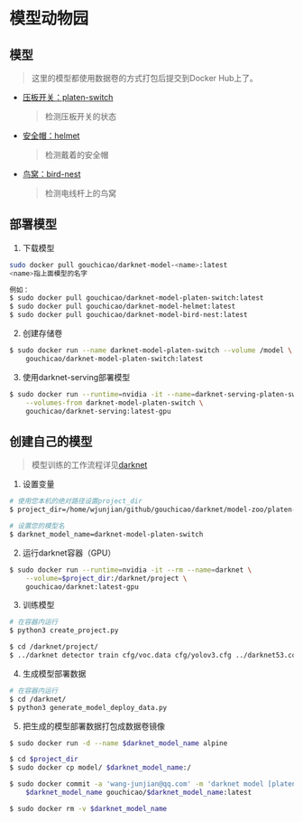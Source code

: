 # 模型动物园

## 模型
> 这里的模型都使用数据卷的方式打包后提交到Docker Hub上了。
* [压板开关：platen-switch](platen-switch/)
    > 检测压板开关的状态
* [安全帽：helmet](helmet/)
    > 检测戴着的安全帽
* [鸟窝：bird-nest](bird-nest/)
    > 检测电线杆上的鸟窝

## 部署模型
1. 下载模型

```bash
sudo docker pull gouchicao/darknet-model-<name>:latest
<name>指上面模型的名字

例如：
$ sudo docker pull gouchicao/darknet-model-platen-switch:latest
$ sudo docker pull gouchicao/darknet-model-helmet:latest
$ sudo docker pull gouchicao/darknet-model-bird-nest:latest
```

2. 创建存储卷
```bash
$ sudo docker run --name darknet-model-platen-switch --volume /model \
    gouchicao/darknet-model-platen-switch:latest
```

3. 使用darknet-serving部署模型
```bash
$ sudo docker run --runtime=nvidia -it --name=darknet-serving-platen-switch -p 7713:7713 \
    --volumes-from darknet-model-platen-switch \
    gouchicao/darknet-serving:latest-gpu
```

## 创建自己的模型
> 模型训练的工作流程详见[darknet](https://github.com/gouchicao/darknet)

1. 设置变量
```bash
# 使用您本机的绝对路径设置project_dir
$ project_dir=/home/wjunjian/github/gouchicao/darknet/model-zoo/platen-switch

# 设置您的模型名
$ darknet_model_name=darknet-model-platen-switch
```

2. 运行darknet容器（GPU）
```bash
$ sudo docker run --runtime=nvidia -it --rm --name=darknet \
    --volume=$project_dir:/darknet/project \
    gouchicao/darknet:latest-gpu
```

3. 训练模型
```bash
# 在容器内运行
$ python3 create_project.py

$ cd /darknet/project/
$ ../darknet detector train cfg/voc.data cfg/yolov3.cfg ../darknet53.conv.74
```

4. 生成模型部署数据
```bash
# 在容器内运行
$ cd /darknet/
$ python3 generate_model_deploy_data.py
```

5. 把生成的模型部署数据打包成数据卷镜像
```bash
$ sudo docker run -d --name $darknet_model_name alpine

$ cd $project_dir
$ sudo docker cp model/ $darknet_model_name:/

$ sudo docker commit -a 'wang-junjian@qq.com' -m 'darknet model [platen-switch recognition]' \
    $darknet_model_name gouchicao/$darknet_model_name:latest

$ sudo docker rm -v $darknet_model_name
```
